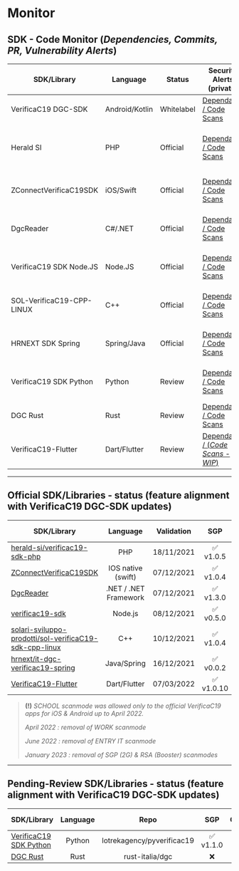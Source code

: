 # Monitor
## SDK - Code Monitor (_Dependencies, Commits, PR, Vulnerability Alerts_)

| SDK/Library               | Language       | Status     | Security Alerts (private) | Checks | Workflows (pub/pvt) | Checks |
|---------------------------|----------------|------------|---------------------------|--------|---------------------|--------|
| VerificaC19 DGC-SDK       | Android/Kotlin | Whitelabel | [Dependabot / Code Scans](https://github.com/VC19-SDK/it-dgc-verificac19-sdk-android/security) | ✅ | [CodeQL](https://github.com/VC19-SDK/it-dgc-verificac19-sdk-android/actions) | [![CodeQL](https://github.com/VC19-SDK/it-dgc-verificac19-sdk-android/actions/workflows/codeql-analysis.yml/badge.svg)](https://github.com/VC19-SDK/it-dgc-verificac19-sdk-android/actions/workflows/codeql-analysis.yml) |
| Herald SI                 | PHP            | Official   | [Dependabot / Code Scans](https://github.com/VC19-SDK/verificac19-sdk-php/security) | ✅ | [DevSkim + Psalm](https://github.com/VC19-SDK/verificac19-sdk-php/actions) | [![DevSkim](https://github.com/VC19-SDK/verificac19-sdk-php/actions/workflows/devskim-analysis.yml/badge.svg)](https://github.com/VC19-SDK/verificac19-sdk-php/actions/workflows/devskim-analysis.yml) [![Psalm Static analysis](https://github.com/VC19-SDK/verificac19-sdk-php/actions/workflows/psalm.yml/badge.svg)](https://github.com/VC19-SDK/verificac19-sdk-php/actions/workflows/psalm.yml) |
| ZConnectVerificaC19SDK    | iOS/Swift      | Official   | [Dependabot / Code Scans](https://github.com/VC19-SDK/zconnect-verificaC19-sdk-ios/security) | ✅ | [DevSkim + MobSF](https://github.com/VC19-SDK/zconnect-verificaC19-sdk-ios/actions) | [![DevSkim](https://github.com/VC19-SDK/zconnect-verificaC19-sdk-ios/actions/workflows/devskim-analysis.yml/badge.svg)](https://github.com/VC19-SDK/zconnect-verificaC19-sdk-ios/actions/workflows/devskim-analysis.yml) [![MobSF](https://github.com/VC19-SDK/zconnect-verificaC19-sdk-ios/actions/workflows/mobsf.yml/badge.svg)](https://github.com/VC19-SDK/zconnect-verificaC19-sdk-ios/actions/workflows/mobsf.yml) |
| DgcReader                 | C#/.NET        | Official   | [Dependabot / Code Scans](https://github.com/VC19-SDK/DgcReader/security) | ✅ | [CodeQL + DevSkim](https://github.com/VC19-SDK/DgcReader/actions) | [![CodeQL](https://github.com/VC19-SDK/DgcReader/actions/workflows/codeql-analysis.yml/badge.svg)](https://github.com/VC19-SDK/DgcReader/actions/workflows/codeql-analysis.yml) [![DevSkim](https://github.com/VC19-SDK/DgcReader/actions/workflows/devskim-analysis.yml/badge.svg)](https://github.com/VC19-SDK/DgcReader/actions/workflows/devskim-analysis.yml) |
| VerificaC19 SDK Node.JS   | Node.JS        | Official   | [Dependabot / Code Scans](https://github.com/VC19-SDK/verificac19-sdk/security) | ✅ | [CodeQL + DevSkim](https://github.com/VC19-SDK/verificac19-sdk/actions) | [![CodeQL](https://github.com/VC19-SDK/verificac19-sdk/actions/workflows/codeql-analysis.yml/badge.svg)](https://github.com/VC19-SDK/verificac19-sdk/actions/workflows/codeql-analysis.yml) [![DevSkim](https://github.com/VC19-SDK/verificac19-sdk/actions/workflows/devskim-analysis.yml/badge.svg)](https://github.com/VC19-SDK/verificac19-sdk/actions/workflows/devskim-analysis.yml) |
| SOL-VerificaC19-CPP-LINUX | C++            | Official   | [Dependabot / Code Scans](https://github.com/VC19-SDK/sol-verificaC19-sdk-cpp-linux/security) | ✅ | [CodeQL + DevSkim](https://github.com/VC19-SDK/sol-verificaC19-sdk-cpp-linux/actions) | [![CodeQL](https://github.com/VC19-SDK/sol-verificaC19-sdk-cpp-linux/actions/workflows/codeql-analysis.yml/badge.svg)](https://github.com/VC19-SDK/sol-verificaC19-sdk-cpp-linux/actions/workflows/codeql-analysis.yml) [![DevSkim](https://github.com/VC19-SDK/sol-verificaC19-sdk-cpp-linux/actions/workflows/devskim-analysis.yml/badge.svg)](https://github.com/VC19-SDK/sol-verificaC19-sdk-cpp-linux/actions/workflows/devskim-analysis.yml) |
| HRNEXT SDK Spring         | Spring/Java    | Official   | [Dependabot / Code Scans](https://github.com/VC19-SDK/it-dgc-verificac19-spring/security) | ✅ | [CodeQL + DevSkim](https://github.com/VC19-SDK/it-dgc-verificac19-spring/actions) | [![CodeQL](https://github.com/VC19-SDK/it-dgc-verificac19-spring/actions/workflows/codeql-analysis.yml/badge.svg)](https://github.com/VC19-SDK/it-dgc-verificac19-spring/actions/workflows/codeql-analysis.yml) [![DevSkim](https://github.com/VC19-SDK/it-dgc-verificac19-spring/actions/workflows/devskim-analysis.yml/badge.svg)](https://github.com/VC19-SDK/it-dgc-verificac19-spring/actions/workflows/devskim-analysis.yml) |
| VerificaC19 SDK Python    | Python         | Review     | [Dependabot / Code Scans](https://github.com/VC19-SDK/pyverificac19/security) | ✅ | [CodeQL + DevSkim](https://github.com/VC19-SDK/pyverificac19/actions) | [![CodeQL](https://github.com/VC19-SDK/pyverificac19/actions/workflows/codeql-analysis.yml/badge.svg)](https://github.com/VC19-SDK/pyverificac19/actions/workflows/codeql-analysis.yml) [![DevSkim](https://github.com/VC19-SDK/pyverificac19/actions/workflows/devskim-analysis.yml/badge.svg)](https://github.com/VC19-SDK/pyverificac19/actions/workflows/devskim-analysis.yml) |
| DGC Rust                  | Rust           | Review     | [Dependabot / Code Scans](https://github.com/VC19-SDK/dgc/security) | ✅ | [DevSkim](https://github.com/VC19-SDK/dgc/actions) | [![DevSkim](https://github.com/VC19-SDK/dgc/actions/workflows/devskim-analysis.yml/badge.svg)](https://github.com/VC19-SDK/dgc/actions/workflows/devskim-analysis.yml) |
| VerificaC19-Flutter       | Dart/Flutter   | Review     | [Dependabot / (_Code Scans - WIP_)](https://github.com/VC19-SDK/verificaC19-flutter/security) | - | [(_WIP_)](https://github.com/VC19-SDK/verificaC19-flutter/actions) | - |

----------------------------

## Official SDK/Libraries - status (feature alignment with VerificaC19 DGC-SDK updates)

| SDK/Library | Language  | Validation | SGP | CRL/DRL | Booster | Exemptions | RSA | Work | Entry IT | DL5/2022 | 
| ----------- | :-------: | :--------: | :-: | :-----: | :-----: | :--------: | :-: | :--: | :------: | :------: |
|[herald-si/verificac19-sdk-php](https://github.com/herald-si/verificac19-sdk-php)|PHP|18/11/2021|✅<br>v1.0.5|✅<br>v1.1.0|✅<br>v1.2.0|✅<br>v1.3.0|✅<br>v1.5.0|✅<br>v1.5.0|✅<br>v1.5.0|✅<br>v1.5.0|
|[ZConnectVerificaC19SDK](https://github.com/hrzucchetti/zconnect-verificaC19-sdk-ios)|IOS native (swift)| 07/12/2021|✅<br>v1.0.4|✅<br>v1.1.0|✅<br>v1.1.1|✅<br>v1.1.2|✅<br>v1.1.7|✅<br>v1.1.6|✅<br>v1.1.7|✅<br>v1.1.7|
|[DgcReader](https://github.com/DevTrevi/DgcReader)|.NET / .NET Framework|07/12/2021|✅<br>v1.3.0|✅<br>v2.0.0|✅<br>v2.1.0|✅<br>v2.5.1|✅<br>v2.5.0|✅<br>v2.5.0|✅<br>v2.5.0|✅<br>v2.5.1|
|[verificac19-sdk](https://github.com/italia/verificac19-sdk )|Node.js|08/12/2021|✅<br>v0.5.0|✅<br>v0.6.0|✅<br>v0.7.0|✅<br>v0.8.0|✅<br>v0.9.0|✅<br>v0.9.0|✅<br>v0.9.0|✅<br>v0.9.0|
|[solari-sviluppo-prodotti/sol-verificaC19-sdk-cpp-linux](https://github.com/solari-sviluppo-prodotti/sol-verificaC19-sdk-cpp-linux)|C++|10/12/2021|✅<br>v1.0.4|✅<br>v1.1.2|✅<br>v1.1.1|✅<br>v1.1.3|✅<br>v1.1.7|✅<br>v1.1.3|✅<br>v1.1.7|✅<br>v1.1.7|
|[hrnext/it-dgc-verificac19-spring](https://github.com/hrnext/it-dgc-verificac19-spring)|Java/Spring|16/12/2021|✅<br>v0.0.2|✅<br>v0.0.3|✅<br>v0.0.3|✅<br>v0.0.4|✅<br>v0.1.0|✅<br>v0.1.0|✅<br>v0.1.0|✅<br>v0.1.0|
|[VerificaC19-Flutter](https://github.com/mastro993/verificaC19-flutter)|Dart/Flutter|07/03/2022|✅<br>v1.0.10|✅<br>v1.1.0|✅<br>v1.2.0|✅<br>v1.2.3|✅<br>v1.4.0|✅<br>v1.4.0|✅<br>v1.4.0|✅<br>v1.4.0|

> **(!)** _SCHOOL scanmode was allowed only to the official VerificaC19 apps for iOS & Android up to April 2022._
>
> _April 2022 : removal of WORK scanmode_
> 
> _June 2022 : removal of ENTRY IT scanmode_
>
> _January 2023 : removal of SGP (2G) & RSA (Booster) scanmodes_

----------------------------

## Pending-Review SDK/Libraries - status (feature alignment with VerificaC19 DGC-SDK updates)

| SDK/Library | Language  | Repo | SGP | CRL/DRL | Booster | Exemptions | RSA | Work | Entry IT | DL5/2022 | 
| ----------- | :-------: | :--: | :-: | :-----: | :-----: | :--------: | :-: | :--: | :------: | :------: |
|[VerificaC19 SDK Python](https://github.com/lotrekagency/pyverificac19)|Python|lotrekagency/pyverificac19|✅<br>v1.1.0|✅<br>v1.1.0|✅<br>v1.1.0|✅<br>v1.2.0| ❌ | ❌ | ❌ | ❌ |
|[DGC Rust](https://github.com/rust-italia/dgc)| Rust|rust-italia/dgc| ❌ | ❌ | ❌ | ❌ | ❌ | ❌ | ❌ | ❌ |

